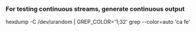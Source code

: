### For testing continuous streams, generate continuous output
hexdump -C /dev/urandom | GREP_COLOR='1;32' grep --color=auto 'ca fe'